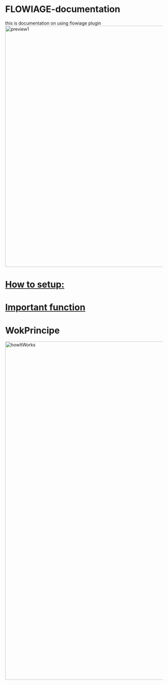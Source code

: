 # FLOWIAGE-documentation

this is documentation on using flowiage plugin
<img width="1080" height="770" alt="preview1" src="https://github.com/user-attachments/assets/f3b00ca7-7d28-4b06-b47e-b8e1c24bcb16" />

# [How to setup: ](SetupProcess.md)


# [Important function](ImportantFunctions.md)


# WokPrincipe
<img width="1920" height="1080" alt="howItWorks" src="https://github.com/user-attachments/assets/70f2f199-7472-4c3c-8db4-4d80567da8d0" />
